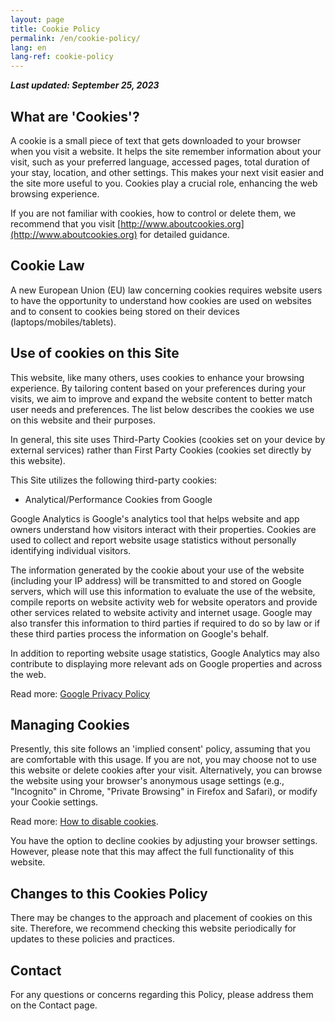 ```yaml
---
layout: page
title: Cookie Policy
permalink: /en/cookie-policy/
lang: en
lang-ref: cookie-policy
---
```


_**Last updated: September 25, 2023**_

## What are 'Cookies'?

A cookie is a small piece of text that gets downloaded to your browser when you visit a website. It helps the site remember information about your visit, such as your preferred language, accessed pages, total duration of your stay, location, and other settings. This makes your next visit easier and the site more useful to you. Cookies play a crucial role, enhancing the web browsing experience.

If you are not familiar with cookies, how to control or delete them, we recommend that you visit [http://www.aboutcookies.org](http://www.aboutcookies.org) for detailed guidance.

## Cookie Law

A new European Union (EU) law concerning cookies requires website users to have the opportunity to understand how cookies are used on websites and to consent to cookies being stored on their devices (laptops/mobiles/tablets).

## Use of cookies on this Site

This website, like many others, uses cookies to enhance your browsing experience. By tailoring content based on your preferences during your visits, we aim to improve and expand the website content to better match user needs and preferences. The list below describes the cookies we use on this website and their purposes.

In general, this site uses Third-Party Cookies (cookies set on your device by external services) rather than First Party Cookies (cookies set directly by this website).

This Site utilizes the following third-party cookies:

- Analytical/Performance Cookies from Google

Google Analytics is Google's analytics tool that helps website and app owners understand how visitors interact with their properties. Cookies are used to collect and report website usage statistics without personally identifying individual visitors.

The information generated by the cookie about your use of the website (including your IP address) will be transmitted to and stored on Google servers, which will use this information to evaluate the use of the website, compile reports on website activity web for website operators and provide other services related to website activity and internet usage. Google may also transfer this information to third parties if required to do so by law or if these third parties process the information on Google's behalf.

In addition to reporting website usage statistics, Google Analytics may also contribute to displaying more relevant ads on Google properties and across the web.

Read more: [Google Privacy Policy](https://www.google.com/intl/en/policies/privacy/)

## Managing Cookies

Presently, this site follows an 'implied consent' policy, assuming that you are comfortable with this usage. If you are not, you may choose not to use this website or delete cookies after your visit. Alternatively, you can browse the website using your browser's anonymous usage settings (e.g., "Incognito" in Chrome, "Private Browsing" in Firefox and Safari), or modify your Cookie settings.

Read more: [How to disable cookies](https://www.aboutcookies.org/how-to-manage-and-delete-cookies).

You have the option to decline cookies by adjusting your browser settings. However, please note that this may affect the full functionality of this website.

## Changes to this Cookies Policy

There may be changes to the approach and placement of cookies on this site. Therefore, we recommend checking this website periodically for updates to these policies and practices.

## Contact

For any questions or concerns regarding this Policy, please address them on the Contact page.
